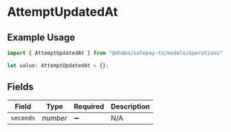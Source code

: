 # AttemptUpdatedAt

## Example Usage

```typescript
import { AttemptUpdatedAt } from "@dhaba/safepay-ts/models/operations";

let value: AttemptUpdatedAt = {};
```

## Fields

| Field              | Type               | Required           | Description        |
| ------------------ | ------------------ | ------------------ | ------------------ |
| `seconds`          | *number*           | :heavy_minus_sign: | N/A                |